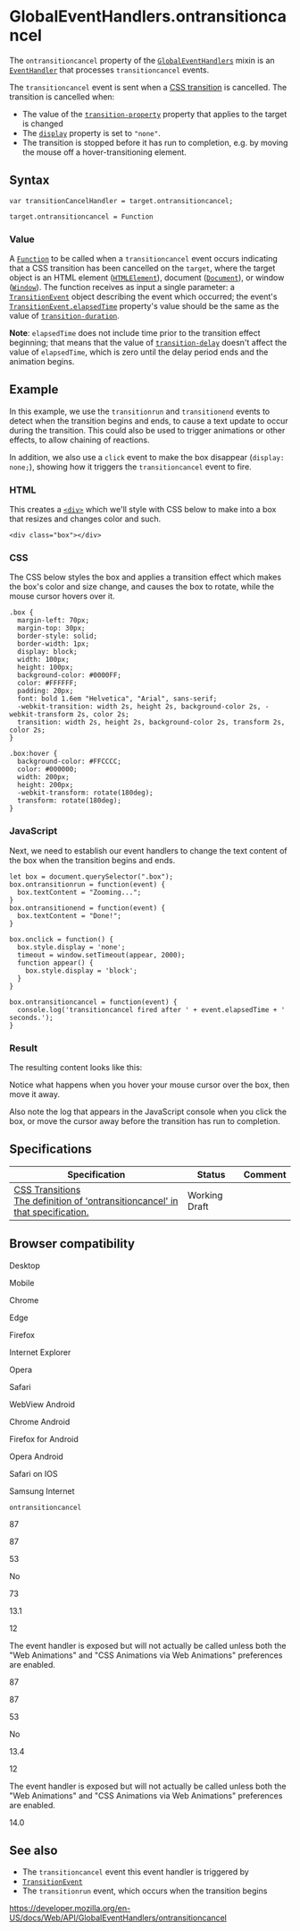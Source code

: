 GlobalEventHandlers.ontransitioncancel
======================================

The `ontransitioncancel` property of the [`GlobalEventHandlers`](../globaleventhandlers) mixin is an [`EventHandler`](https://developer.mozilla.org/en-US/docs/Web/Events/Event_handlers) that processes `transitioncancel` events.

The `transitioncancel` event is sent when a [CSS transition](https://developer.mozilla.org/en-US/docs/Web/CSS/CSS_Transitions) is cancelled. The transition is cancelled when:

-   The value of the [`transition-property`](https://developer.mozilla.org/en-US/docs/Web/CSS/transition-property) property that applies to the target is changed
-   The [`display`](https://developer.mozilla.org/en-US/docs/Web/CSS/display) property is set to `"none"`.
-   The transition is stopped before it has run to completion, e.g. by moving the mouse off a hover-transitioning element.

Syntax
------

    var transitionCancelHandler = target.ontransitioncancel;

    target.ontransitioncancel = Function

### Value

A [`Function`](https://developer.mozilla.org/en-US/docs/Web/JavaScript/Reference/Global_Objects/Function) to be called when a `transitioncancel` event occurs indicating that a CSS transition has been cancelled on the `target`, where the target object is an HTML element ([`HTMLElement`](../htmlelement)), document ([`Document`](../document)), or window ([`Window`](../window)). The function receives as input a single parameter: a [`TransitionEvent`](../transitionevent) object describing the event which occurred; the event's [`TransitionEvent.elapsedTime`](../transitionevent/elapsedtime) property's value should be the same as the value of [`transition-duration`](https://developer.mozilla.org/en-US/docs/Web/CSS/transition-duration).

**Note**: `elapsedTime` does not include time prior to the transition effect beginning; that means that the value of [`transition-delay`](https://developer.mozilla.org/en-US/docs/Web/CSS/transition-delay) doesn't affect the value of `elapsedTime`, which is zero until the delay period ends and the animation begins.

Example
-------

In this example, we use the `transitionrun` and `transitionend` events to detect when the transition begins and ends, to cause a text update to occur during the transition. This could also be used to trigger animations or other effects, to allow chaining of reactions.

In addition, we also use a `click` event to make the box disappear (`display: none;`), showing how it triggers the `transitioncancel` event to fire.

### HTML

This creates a [`<div>`](https://developer.mozilla.org/en-US/docs/Web/HTML/Element/div) which we'll style with CSS below to make into a box that resizes and changes color and such.

    <div class="box"></div>

### CSS

The CSS below styles the box and applies a transition effect which makes the box's color and size change, and causes the box to rotate, while the mouse cursor hovers over it.

    .box {
      margin-left: 70px;
      margin-top: 30px;
      border-style: solid;
      border-width: 1px;
      display: block;
      width: 100px;
      height: 100px;
      background-color: #0000FF;
      color: #FFFFFF;
      padding: 20px;
      font: bold 1.6em "Helvetica", "Arial", sans-serif;
      -webkit-transition: width 2s, height 2s, background-color 2s, -webkit-transform 2s, color 2s;
      transition: width 2s, height 2s, background-color 2s, transform 2s, color 2s;
    }

    .box:hover {
      background-color: #FFCCCC;
      color: #000000;
      width: 200px;
      height: 200px;
      -webkit-transform: rotate(180deg);
      transform: rotate(180deg);
    }

### JavaScript

Next, we need to establish our event handlers to change the text content of the box when the transition begins and ends.

    let box = document.querySelector(".box");
    box.ontransitionrun = function(event) {
      box.textContent = "Zooming...";
    }
    box.ontransitionend = function(event) {
      box.textContent = "Done!";
    }

    box.onclick = function() {
      box.style.display = 'none';
      timeout = window.setTimeout(appear, 2000);
      function appear() {
        box.style.display = 'block';
      }
    }

    box.ontransitioncancel = function(event) {
      console.log('transitioncancel fired after ' + event.elapsedTime + ' seconds.');
    }

### Result

The resulting content looks like this:

Notice what happens when you hover your mouse cursor over the box, then move it away.

Also note the log that appears in the JavaScript console when you click the box, or move the cursor away before the transition has run to completion.

Specifications
--------------

<table><thead><tr class="header"><th>Specification</th><th>Status</th><th>Comment</th></tr></thead><tbody><tr class="odd"><td><a href="https://drafts.csswg.org/css-transitions/#dom-globaleventhandlers-ontransitioncancel">CSS Transitions<br />
<span class="small">The definition of 'ontransitioncancel' in that specification.</span></a></td><td><span class="spec-wd">Working Draft</span></td><td></td></tr></tbody></table>

Browser compatibility
---------------------

Desktop

Mobile

Chrome

Edge

Firefox

Internet Explorer

Opera

Safari

WebView Android

Chrome Android

Firefox for Android

Opera Android

Safari on IOS

Samsung Internet

`ontransitioncancel`

87

87

53

No

73

13.1

12

The event handler is exposed but will not actually be called unless both the "Web Animations" and "CSS Animations via Web Animations" preferences are enabled.

87

87

53

No

13.4

12

The event handler is exposed but will not actually be called unless both the "Web Animations" and "CSS Animations via Web Animations" preferences are enabled.

14.0

See also
--------

-   The `transitioncancel` event this event handler is triggered by
-   [`TransitionEvent`](../transitionevent)
-   The `transitionrun` event, which occurs when the transition begins

<a href="https://developer.mozilla.org/en-US/docs/Web/API/GlobalEventHandlers/ontransitioncancel" class="_attribution-link">https://developer.mozilla.org/en-US/docs/Web/API/GlobalEventHandlers/ontransitioncancel</a>
